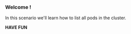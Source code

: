 
<br>

### Welcome !

In this scenario we'll learn how to list all pods in the cluster.

**HAVE FUN**

